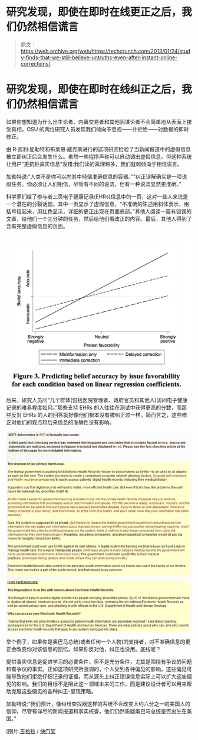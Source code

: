 # 研究发现，即使在即时在线更正之后，我们仍然相信谎言

> 原文：<https://web.archive.org/web/https://techcrunch.com/2013/01/24/study-finds-that-we-still-believe-untruths-even-after-instant-online-corrections/>

# 研究发现，即使在即时在线纠正之后，我们仍然相信谎言

如果你想知道为什么出生论者、内幕交易者和其他阴谋论者不会简单地从表面上接受真相，OSU 的两位研究人员发现我们倾向于忽视——并拒绝——对数据的即时修正。

由 R·凯利·加勒特和布莱恩·威克斯进行的这项研究检验了当新闻报道中的虚假信息被立即纠正后会发生什么。虽然一些程序声称可以自动调出虚假信息，但这种系统让用户“更抗拒真实信息”没错:我们读的真理越多，我们就越倾向于相信谎言。

加勒特说:“人类不是你可以向其中倾倒准确信息的容器。”“纠正误解确实是一项说服任务。你必须让人们相信，尽管有不同的说法，但有一种说法显然更准确。”

科学家们给了参与者三页电子健康记录(EHRs)信息中的一页，这对一些人来说是一个潜在的分裂话题。其中一页显示了虚假信息，“不准确的陈述用斜体表示，用括号括起来，用红色显示，详细的更正出现在页面底部。”其他人阅读一篇有错误的文章，给他们一个三分钟的任务，然后给他们看改正的内容。最后，其他人得到了含有完整虚假信息的页面。

[![Screen Shot 2013-01-24 at 10.56.30 AM](img/45482fa3e4850886bbeadedf0501917d.png)](https://web.archive.org/web/20221207171250/https://beta.techcrunch.com/wp-content/uploads/2013/01/screen-shot-2013-01-24-at-10-56-30-am.png)

后来，研究人员问“几个群体(包括医院管理者、政府官员和其他人)访问电子健康记录的难易程度如何。”那些支持 EHRs 的人往往在测试中获得更高的分数，而那些反对 EHRs 的人的回答就好像他们根本没有被纠正过一样。简而言之，这些修正对他们的观点和后来信息的准确性没有影响。

[![correction_screenshot-excerpt](img/bd85c2388eb87a5826470a7bb77875c3.png)](https://web.archive.org/web/20221207171250/https://beta.techcrunch.com/wp-content/uploads/2013/01/correction_screenshot-excerpt.png)

举个例子，如果你是奥巴马总统(或者任何一个人物)的支持者，对不准确信息的更正会改变你对该信息的回忆。如果你反对他，纠正也没用。底线呢？

提供事实信息是促进学习的必要条件，但不是充分条件，尤其是围绕有争议的问题和有争议的事实。正如这项研究所强调的，个人受到各种偏见的影响，这些偏见可能导致他们拒绝仔细记录的证据，而从源头上纠正错误信息实际上可以扩大这些偏见的影响。我们的目标不是阻止这一领域未来的工作，而是建议设计者可以用来帮助克服这些偏见的各种纠正-呈现策略。

加勒特说:“我们预计，像纠纷查找器这样的系统不会改变大约六分之一的美国人的信仰，尽管有详尽的新闻报道和事实核查，他们仍然质疑奥巴马总统是否出生在美国。”

[图片:[吉格拉](https://web.archive.org/web/20221207171250/http://www.shutterstock.com/gallery-596866p1.html) / [快门架](https://web.archive.org/web/20221207171250/http://www.shutterstock.com/)